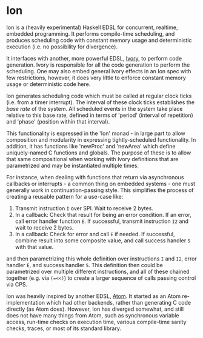 # Ion

Ion is a (heavily experimental) Haskell EDSL for concurrent, realtime,
embedded programming.  It performs compile-time scheduling, and
produces scheduling code with constant memory usage and deterministic
execution (i.e. no possibility for divergence).

It interfaces with another, more powerful EDSL,
[Ivory](http://ivorylang.org/), to perform code generation.  Ivory is
responsible for all the code generation to perform the scheduling.
One may also embed general Ivory effects in an Ion spec with few
restrictions, however, it does very little to enforce constant memory
usage or deterministic code here.

Ion generates scheduling code which must be called at regular clock
ticks (i.e. from a timer interrupt).  The interval of these clock
ticks establishes the *base rate* of the system.  All scheduled events
in the system take place relative to this base rate, defined in terms
of 'period' (interval of repetition) and 'phase' (position within that
interval).

This functionality is expressed in the 'Ion' monad - in large part to
allow composition and modularity in expressing tightly-scheduled
functionality.  In addition, it has functions like 'newProc' and
'newArea' which define uniquely-named C functions and globals.  The
purpose of these is to allow that same compositional when working with
Ivory definitions that are parametrized and may be instantiated
multiple times.

For instance, when dealing with functions that return via asynchronous
callbacks or interrupts - a common thing on embedded systems - one
must generally work in continuation-passing style.  This simplifies
the process of creating a reusable pattern for a use-case like:

1. Transmit instruction `I` over SPI. Wait to receive 2 bytes.
2. In a callback: Check that result for being an error condition.  If
an error, call error handler function `E`.  If successful, transmit
instruction `I2` and wait to receive 2 bytes.
3. In a callback: Check for error and call `E` if needed.  If successful,
combine result into some composite value, and call success handler `S`
with that value.

and then parametrizing this whole definition over instructions `I` and
`I2`, error handler `E`, and success handler `S`.  This definition
then could be parametrized over multiple different instructions, and
all of these chained together (e.g. via `(=<<)`) to create a larger
sequence of calls passing control via CPS.

Ion was heavily inspired by another EDSL,
[Atom](https://hackage.haskell.org/package/atom). It started as an
Atom re-implementation which had other backends, rather than
generating C code directly (as Atom does).  However, Ion has diverged
somewhat, and still does not have many things from Atom, such as
synchronous variable access, run-time checks on execution time,
various compile-time sanity checks, traces, or most of its standard
library.
